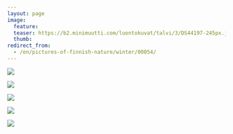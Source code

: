 ```yaml
---
layout: page
image:
  feature:
  teaser: https://b2.minimuutti.com/luontokuvat/talvi/3/DS44197-245px.jpg
  thumb:
redirect_from:
  - /en/pictures-of-finnish-nature/winter/00054/
---
```


![](https://b2.minimuutti.com/luontokuvat/talvi/3/DS44178-800px.jpg)

![](https://b2.minimuutti.com/luontokuvat/talvi/3/DS44179-800px.jpg)

![](https://b2.minimuutti.com/luontokuvat/talvi/3/DS44181-800px.jpg)

![](https://b2.minimuutti.com/luontokuvat/talvi/3/DS44196-800px.jpg)

![](https://b2.minimuutti.com/luontokuvat/talvi/3/DS44197-800px.jpg)
